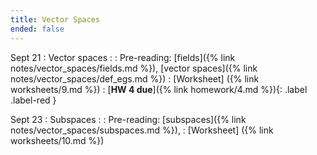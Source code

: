```yaml
---
title: Vector Spaces
ended: false
---
```


Sept 21
: Vector spaces 
  : 
: Pre-reading: [fields]({% link notes/vector_spaces/fields.md %}), 
[vector spaces]({% link notes/vector_spaces/def_egs.md %})
: [Worksheet] ({% link worksheets/9.md %})
: [**HW 4 due**]({% link homework/4.md %}){: .label .label-red }

Sept 23
: Subspaces 
  : 
: Pre-reading: [subspaces]({% link notes/vector_spaces/subspaces.md %}), 
: [Worksheet] ({% link worksheets/10.md %})
